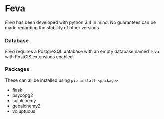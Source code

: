 Feva
====

_Feva_ has been developed with python 3.4 in mind. No guarantees can be made regarding the stability of other versions.

### Database

_Feva_ requires a PostgreSQL database with an empty database named `feva` with PostGIS extensions enabled.

### Packages

These can all be installed using `pip install <package>`

 * flask
 * psycopg2
 * sqlalchemy
 * geoalchemy2
 * voluptuous
